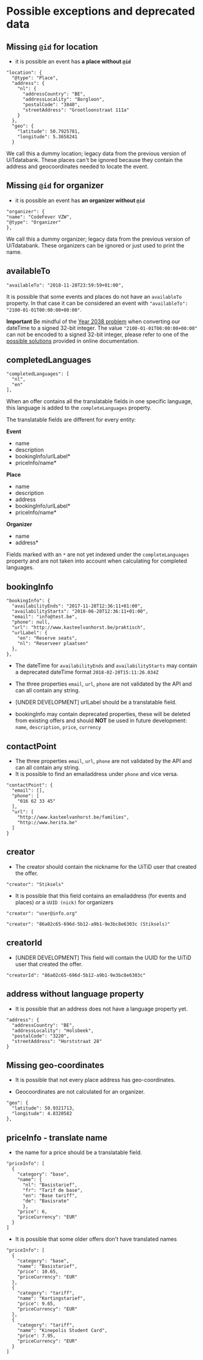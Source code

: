---
---

# Possible exceptions and deprecated data

## Missing `@id` for location

* it is possible an event has **a place without `@id`**

```
"location": {
  "@type": "Place",
  "address": {
    "nl": {
      "addressCountry": "BE",
      "addressLocality": "Borgloon",
      "postalCode": "3840",
      "streetAddress": "Grootloonstraat 111a"
    }
  },
  "geo": {
    "latitude": 50.7925781,
    "longitude": 5.3658241
  }
```

We call this a dummy location; legacy data from the previous version of UiTdatabank. These places can't be ignored because they contain the address and geocoordinates needed to locate the event.


## Missing `@id` for organizer

* it is possible an event has **an organizer without `@id`**
```
"organizer": {
"name": "CodeFever VZW",
"@type": "Organizer"
},
```
We call this a dummy organizer; legacy data from the previous version of UiTdatabank. These organizers can be ignored or just used to print the name.

## availableTo

```
"availableTo": "2018-11-28T23:59:59+01:00",
```
It is possible that some events and places do not have an `availableTo` property. In that case it can be considered an event with `"availableTo": "2100-01-01T00:00:00+00:00"`.

**Important** Be mindful of the [Year 2038 problem](https://en.wikipedia.org/wiki/Year_2038_problem) when converting our dateTime to a signed 32-bit integer. The value `"2100-01-01T00:00:00+00:00"` can not be encoded to a signed 32-bit integer, please refer to one of the [possible solutions](https://en.wikipedia.org/wiki/Year_2038_problem#Possible_solutions) provided in online documentation.

## completedLanguages

```
"completedLanguages": [
  "nl",
  "en"
],
```
When an offer contains all the translatable fields in one specific language, this language is added to the `completeLanguages` property.

The translatable fields are different for every entity:

**Event**
* name
* description
* bookingInfo/urlLabel*
* priceInfo/name*


**Place**
* name
* description
* address
* bookingInfo/urlLabel*
* priceInfo/name*


**Organizer**
* name
* address*

Fields marked with an `*` are not yet indexed under the `completeLanguages` property and are not taken into account when calculating for completed languages.

## bookingInfo

```
"bookingInfo": {
  "availabilityEnds": "2017-11-28T12:36:11+01:00",
  "availabilityStarts": "2018-06-28T12:36:11+01:00",
  "email": "info@test.be",
  "phone": null,
  "url": "http://www.kasteelvanhorst.be/praktisch",
  "urlLabel": {
    "en": "Reserve seats",
    "nl": "Reserveer plaatsen"
  },
},
```

* The dateTime for `availabilityEnds` and `availabilityStarts` may contain a deprecated dateTime format `2018-02-20T15:11:26.034Z`

* The three properties `email`, `url`, `phone` are not validated by the API and can all contain any string.

* [UNDER DEVELOPMENT] urlLabel should be a translatable field.

* bookingInfo may contain deprecated properties, these will be deleted from existing offers and should **NOT** be used in future development: `name`, `description`, `price`, `currency`

## contactPoint

* The three properties `email`, `url`, `phone` are not validated by the API and can all contain any string.
* It is possible to find an emailaddress under `phone` and vice versa.

```
"contactPoint": {
  "email": [],
  "phone": [
    "016 62 33 45"
  ],
  "url": [
    "http://www.kasteelvanhorst.be/families",
    "http://www.herita.be"
  ]
}
```


## creator

* The creator should contain the nickname for the UiTiD user that created the offer.

```
"creator": "Stiksels"
```

* It is possible that this field contains an emailaddress (for events and places) or a `UUID (nick)` for organizers

```
"creator": "user@info.org"
```

```
"creator": "86a02c65-696d-5b12-a9b1-9e3bc8e6303c (Stiksels)"
```

## creatorId

* [UNDER DEVELOPMENT] This field will contain the UUID for the UiTiD user that created the offer.

```
"creatorId": "86a02c65-696d-5b12-a9b1-9e3bc8e6303c"
```

## address without language property

* It is possible that an address does not have a language property yet.

```
"address": {
  "addressCountry": "BE",
  "addressLocality": "Holsbeek",
  "postalCode": "3220",
  "streetAddress": "Horststraat 28"
}
  ```


## Missing geo-coordinates

* It is possible that not every place address has geo-coordinates.

* Geocoordinates are not calculated for an organizer.

```
"geo": {
  "latitude": 50.9321713,
  "longitude": 4.8320582
},
```


## priceInfo - translate name

* the name for a price should be a translatable field.

```
"priceInfo": [
  {
    "category": "base",
    "name": {
      "nl": "Basistarief",
      "fr": "Tarif de base",
      "en": "Base tariff",
      "de": "Basisrate"
      },
    "price": 6,
    "priceCurrency": "EUR"
  }
]
```
* It is possible that some older offers don't have translated names

```
"priceInfo": [
  {
    "category": "base",
    "name": "Basistarief",
    "price": 10.65,
    "priceCurrency": "EUR"
  },
  {
    "category": "tariff",
    "name": "Kortingstarief",
    "price": 9.65,
    "priceCurrency": "EUR"
  },
  {
    "category": "tariff",
    "name": "Kinepolis Student Card",
    "price": 7.95,
    "priceCurrency": "EUR"
  }
]
```
